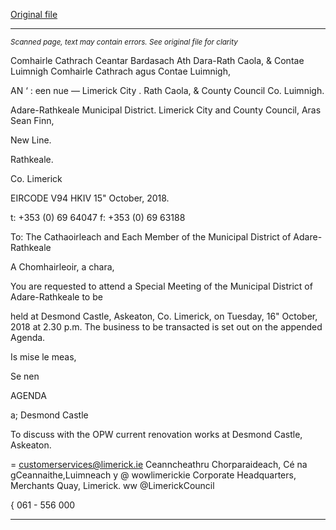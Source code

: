 [Original file](https://www.limerick.ie/sites/default/files/media/documents/2018-10/00%20Agenda%2016th%20October%202018.pdf)

---
*<small>Scanned page, text may contain errors. See original file for clarity</small>*  

Comhairle Cathrach Ceantar Bardasach Ath Dara-Rath Caola,
& Contae Luimnigh Comhairle Cathrach agus Contae Luimnigh,

AN ‘ : een nue
— Limerick City . Rath Caola,
& County Council Co. Luimnigh.

Adare-Rathkeale Municipal District.
Limerick City and County Council,
Aras Sean Finn,

New Line.

Rathkeale.

Co. Limerick

EIRCODE V94 HKIV
15" October, 2018.

t: +353 (0) 69 64047
f: +353 (0) 69 63188

To: The Cathaoirleach and Each Member of the Municipal District of Adare-
Rathkeale

A Chomhairleoir, a chara,

You are requested to attend a Special Meeting of the Municipal District of Adare-Rathkeale to be

held at Desmond Castle, Askeaton, Co. Limerick, on Tuesday, 16" October, 2018 at 2.30 p.m. The
business to be transacted is set out on the appended Agenda.

Is mise le meas,

Se nen

AGENDA

a; Desmond Castle

To discuss with the OPW current renovation works at Desmond Castle, Askeaton.

= customerservices@limerick.ie
Ceanncheathru Chorparaideach, Cé na gCeannaithe,Luimneach y @ wowlimerickie
Corporate Headquarters, Merchants Quay, Limerick. ww @LimerickCouncil

{ 061 - 556 000


---
